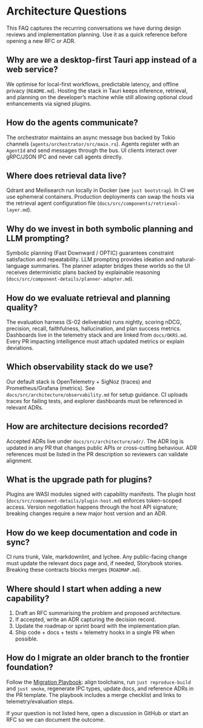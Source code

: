 # Architecture Questions

This FAQ captures the recurring conversations we have during design reviews and
implementation planning. Use it as a quick reference before opening a new RFC or
ADR.

## Why are we a desktop-first Tauri app instead of a web service?

We optimise for local-first workflows, predictable latency, and offline privacy
(`README.md`). Hosting the stack in Tauri keeps inference, retrieval, and
planning on the developer’s machine while still allowing optional cloud
enhancements via signed plugins.

## How do the agents communicate?

The orchestrator maintains an async message bus backed by Tokio channels
(`agents/orchestrator/src/main.rs`). Agents register with an `AgentId` and send
messages through the bus. UI clients interact over gRPC/JSON IPC and never call
agents directly.

## Where does retrieval data live?

Qdrant and Meilisearch run locally in Docker (see `just bootstrap`). In CI we
use ephemeral containers. Production deployments can swap the hosts via the
retrieval agent configuration file (`docs/src/components/retrieval-layer.md`).

## Why do we invest in both symbolic planning and LLM prompting?

Symbolic planning (Fast Downward / OPTIC) guarantees constraint satisfaction and
repeatability. LLM prompting provides ideation and natural-language summaries.
The planner adapter bridges these worlds so the UI receives deterministic plans
backed by explainable reasoning (`docs/src/component-details/planner-adapter.md`).

## How do we evaluate retrieval and planning quality?

The evaluation harness (S-02 deliverable) runs nightly, scoring nDCG, precision,
recall, faithfulness, hallucination, and plan success metrics. Dashboards live in
the telemetry stack and are linked from `docs/OKRS.md`. Every PR impacting
intelligence must attach updated metrics or explain deviations.

## Which observability stack do we use?

Our default stack is OpenTelemetry + SigNoz (traces) and Prometheus/Grafana
(metrics). See `docs/src/architecture/observability.md` for setup guidance. CI
uploads traces for failing tests, and explorer dashboards must be referenced in
relevant ADRs.

## How are architecture decisions recorded?

Accepted ADRs live under `docs/src/architecture/adr/`. The ADR log is updated in
any PR that changes public APIs or cross-cutting behaviour. ADR references must
be listed in the PR description so reviewers can validate alignment.

## What is the upgrade path for plugins?

Plugins are WASI modules signed with capability manifests. The plugin host
(`docs/src/component-details/plugin-host.md`) enforces token-scoped access.
Version negotiation happens through the host API signature; breaking changes
require a new major host version and an ADR.

## How do we keep documentation and code in sync?

CI runs trunk, Vale, markdownlint, and lychee. Any public-facing change must
update the relevant docs page and, if needed, Storybook stories. Breaking these
contracts blocks merges (`ROADMAP.md`).

## Where should I start when adding a new capability?

1. Draft an RFC summarising the problem and proposed architecture.
2. If accepted, write an ADR capturing the decision record.
3. Update the roadmap or sprint board with the implementation plan.
4. Ship code + docs + tests + telemetry hooks in a single PR when possible.

## How do I migrate an older branch to the frontier foundation?

Follow the [Migration Playbook](../architecture/migration.md): align toolchains,
run `just reproduce-build` and `just smoke`, regenerate IPC types, update docs,
and reference ADRs in the PR template. The playbook includes a merge checklist
and links to telemetry/evaluation steps.

If your question is not listed here, open a discussion in GitHub or start an
RFC so we can document the outcome.
